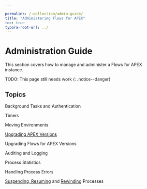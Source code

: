 ```yaml
---

permalink: /:collection/admin-guide/
title: "Administering Flows for APEX"
toc: true
typora-root-url: ../
---
```


# Administration Guide

This section covers how to manage and administer a Flows for APEX instance.

TODO: This page still needs work
{: .notice--danger}

## Topics

Background Tasks and Authentication

Timers

Moving Environments

[Upgrading APEX Versions](/{{page.collection}}/apex-upgrade/)

Upgrading Flows for APEX Versions

Auditing and Logging

Process Statistics

Handling Process Errors

[Suspending, Resuming](/{{page.collection}}/suspend-rewind/) and [Rewinding](/{{page.collection}}/rewind/) Processes